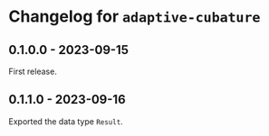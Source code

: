 # Changelog for `adaptive-cubature`

## 0.1.0.0 - 2023-09-15

First release.


## 0.1.1.0 - 2023-09-16

Exported the data type `Result`.